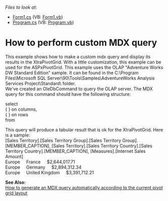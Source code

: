 <!-- default file list -->
*Files to look at*:

* [Form1.cs](./CS/Form1.cs) (VB: [Form1.vb](./VB/Form1.vb))
* [Program.cs](./CS/Program.cs) (VB: [Program.vb](./VB/Program.vb))
<!-- default file list end -->
# How to perform custom MDX query


<p>This example shows how to make a custom mdx query and display its results in the XtraPivotGrid. With a little customization, this example can be used for the ASPxPivotGrid. This example uses the OLAP "Adventure Works DW Standard Edition" sample. It can be found in the C:\Program Files\Microsoft SQL Server\90\Tools\Samples\AdventureWorks Analysis Services Project\Standard\ folder.<br />
We've created an OleDbCommand to query the OLAP server. The MDX query for this command should have the following structure: </p><p>select<br />
{ <measures> } on columns,<br />
{ <column and row fields> } on rows<br />
from <cube name></p><p>This query will produce a tabular result that is ok for the XtraPivotGrid. Here is a sample:<br />
[Sales Territory].[Sales Territory Group].[Sales Territory Group].[MEMBER_CAPTION], [Sales Territory].[Sales Territory Country].[Sales Territory Country].[MEMBER_CAPTION], [Measures].[Internet Sales Amount]<br />
Europe     France     $2,644,017.71<br />
Europe     Germany     $2,894,312.34<br />
Europe     United Kingdom     $3,391,712.21</p><p><strong>See Also:</strong><br />
<a href="https://www.devexpress.com/Support/Center/p/E2299">How to generate an MDX query automatically according to the current pivot grid layout</a></p>

<br/>


